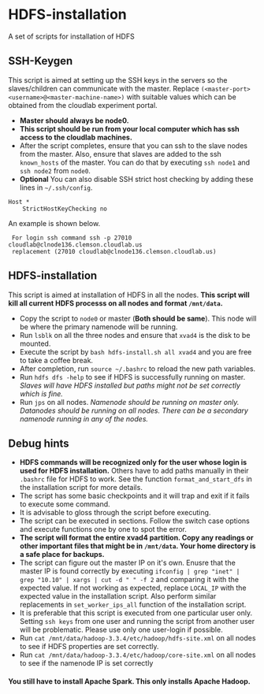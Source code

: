 # HDFS-installation
A set of scripts for installation of HDFS

## SSH-Keygen
This script is aimed at setting up the SSH keys in the servers so the slaves/children can communicate with the master. Replace `(<master-port> <username>@<master-machine-name>)` with suitable values which can be obtained from the cloudlab experiment portal. 

- **Master should always be node0.**
- **This script should be run from your local computer which has ssh access to the cloudlab machines.**
- After the script completes, ensure that you can ssh to the slave nodes from the master. Also, ensure that slaves are added to the ssh `known_hosts` of the master. You can do that by executing `ssh node1` and `ssh node2` from `node0`.
- **Optional** You can also disable SSH strict host checking by adding these lines in `~/.ssh/config`.
```
Host *
    StrictHostKeyChecking no
```

An example is shown below.
```
 For login ssh command ssh -p 27010 cloudlab@clnode136.clemson.cloudlab.us
 replacement (27010 cloudlab@clnode136.clemson.cloudlab.us)
```

## HDFS-installation
This script is aimed at installation of HDFS in all the nodes. **This script will kill all current HDFS processs on all nodes and format `/mnt/data`.**

- Copy the script to `node0` or master (**Both should be same**). This node will be where the primary namenode will be running. 
- Run `lsblk` on all the three nodes and ensure that `xvad4` is the disk to be mounted.
- Execute the script by `bash hdfs-install.sh all xvad4` and you are free to take a coffee break.
- After completion, run `source ~/.bashrc` to reload the new path variables. 
- Run `hdfs dfs -help` to see if HDFS is successfully running on master. *Slaves will have HDFS installed but paths might not be set correctly which is fine.*
- Run `jps` on all nodes. *Namenode should be running on master only. Datanodes should be running on all nodes. There can be a secondary namenode running in any of the nodes.*

## Debug hints

- **HDFS commands will be recognized only for the user whose login is used for HDFS installation.** Others have to add paths manually in their `.bashrc` file for HDFS to work. See the function `format_and_start_dfs` in the installation script for more details.
- The script has some basic checkpoints and it will trap and exit if it fails to execute some command.
- It is advisable to gloss through the script before executing.
- The script can be executed in sections. Follow the switch case options and execute functions one by one to spot the error.
- **The script will format the entire xvad4 partition. Copy any readings or other important files that might be in `/mnt/data`. Your home directory is a safe place for backups.**
- The script can figure out the master IP on it's own. Enusre that the master IP is found correctly by executing `ifconfig | grep "inet" | grep "10.10" | xargs | cut -d " " -f 2` and comparing it with the expected value. If not working as expected, replace `LOCAL_IP` with the expected value in the installation script. Also perform similar replacements in `set_worker_ips_all` function of the installation script.
- It is preferable that this script is executed from one particular user only. Setting `ssh keys` from one user and running the script from another user will be problematic. Please use only one user-login if possible.
- Run `cat /mnt/data/hadoop-3.3.4/etc/hadoop/hdfs-site.xml` on all nodes to see if HDFS properties are set correctly.
- Run `cat /mnt/data/hadoop-3.3.4/etc/hadoop/core-site.xml` on all nodes to see if the namenode IP is set correctly

#### You still have to install Apache Spark. This only installs Apache Hadoop.
